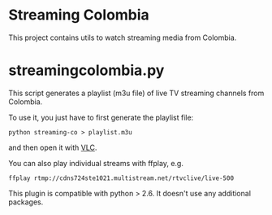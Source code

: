 Streaming Colombia
==================

This project contains utils to watch streaming media from Colombia.

# streamingcolombia.py #

This script generates a playlist (m3u file) of live TV streaming channels from Colombia.

To use it, you just have to first generate the playlist file:

	python streaming-co > playlist.m3u

and then open it with [VLC](http://www.videolan.org/vlc/).

You can also play individual streams with ffplay, e.g.

	ffplay rtmp://cdns724ste1021.multistream.net/rtvclive/live-500

This plugin is compatible with python > 2.6. It doesn't use any additional packages.
